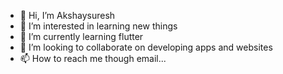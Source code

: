 - 👋 Hi, I’m Akshaysuresh
- 👀 I’m interested in learning new things
- 🌱 I’m currently learning flutter
- 💞️ I’m looking to collaborate on developing apps and websites
- 📫 How to reach me though email...

<!---
Akshaypkd/Akshaypkd is a ✨ special ✨ repository because its `README.md` (this file) appears on your GitHub profile.
You can click the Preview link to take a look at your changes.
--->
